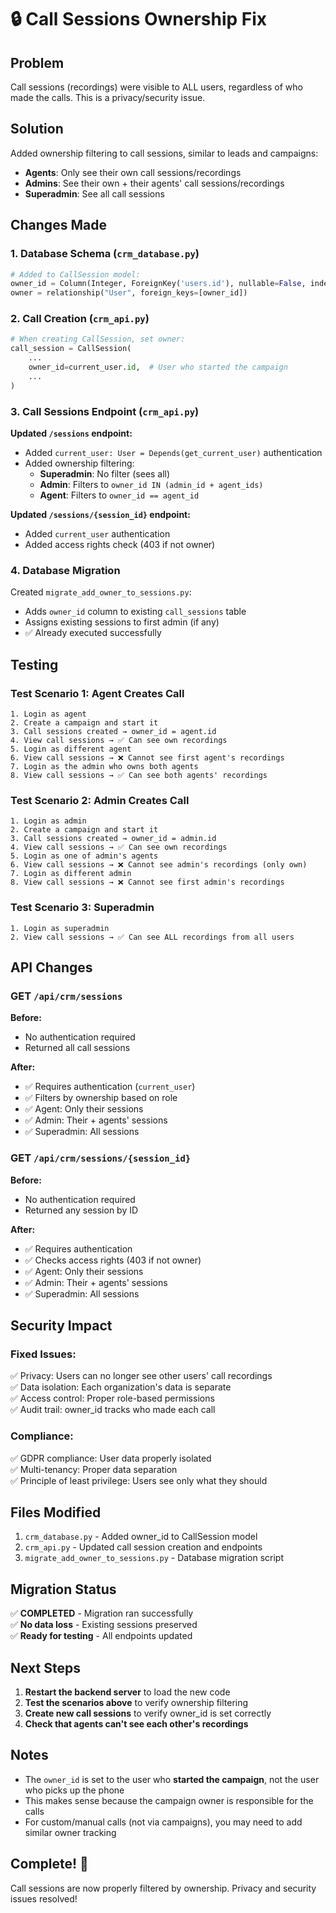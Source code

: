 # 🔒 Call Sessions Ownership Fix

## Problem

Call sessions (recordings) were visible to ALL users, regardless of who made the calls. This is a privacy/security issue.

## Solution

Added ownership filtering to call sessions, similar to leads and campaigns:

- **Agents**: Only see their own call sessions/recordings
- **Admins**: See their own + their agents' call sessions/recordings
- **Superadmin**: See all call sessions

## Changes Made

### 1. Database Schema (`crm_database.py`)

```python
# Added to CallSession model:
owner_id = Column(Integer, ForeignKey('users.id'), nullable=False, index=True)
owner = relationship("User", foreign_keys=[owner_id])
```

### 2. Call Creation (`crm_api.py`)

```python
# When creating CallSession, set owner:
call_session = CallSession(
    ...
    owner_id=current_user.id,  # User who started the campaign
    ...
)
```

### 3. Call Sessions Endpoint (`crm_api.py`)

**Updated `/sessions` endpoint:**

- Added `current_user: User = Depends(get_current_user)` authentication
- Added ownership filtering:
  - **Superadmin**: No filter (sees all)
  - **Admin**: Filters to `owner_id IN (admin_id + agent_ids)`
  - **Agent**: Filters to `owner_id == agent_id`

**Updated `/sessions/{session_id}` endpoint:**

- Added `current_user` authentication
- Added access rights check (403 if not owner)

### 4. Database Migration

Created `migrate_add_owner_to_sessions.py`:

- Adds `owner_id` column to existing `call_sessions` table
- Assigns existing sessions to first admin (if any)
- ✅ Already executed successfully

## Testing

### Test Scenario 1: Agent Creates Call

```
1. Login as agent
2. Create a campaign and start it
3. Call sessions created → owner_id = agent.id
4. View call sessions → ✅ Can see own recordings
5. Login as different agent
6. View call sessions → ❌ Cannot see first agent's recordings
7. Login as the admin who owns both agents
8. View call sessions → ✅ Can see both agents' recordings
```

### Test Scenario 2: Admin Creates Call

```
1. Login as admin
2. Create a campaign and start it
3. Call sessions created → owner_id = admin.id
4. View call sessions → ✅ Can see own recordings
5. Login as one of admin's agents
6. View call sessions → ❌ Cannot see admin's recordings (only own)
7. Login as different admin
8. View call sessions → ❌ Cannot see first admin's recordings
```

### Test Scenario 3: Superadmin

```
1. Login as superadmin
2. View call sessions → ✅ Can see ALL recordings from all users
```

## API Changes

### GET `/api/crm/sessions`

**Before:**

- No authentication required
- Returned all call sessions

**After:**

- ✅ Requires authentication (`current_user`)
- ✅ Filters by ownership based on role
- ✅ Agent: Only their sessions
- ✅ Admin: Their + agents' sessions
- ✅ Superadmin: All sessions

### GET `/api/crm/sessions/{session_id}`

**Before:**

- No authentication required
- Returned any session by ID

**After:**

- ✅ Requires authentication
- ✅ Checks access rights (403 if not owner)
- ✅ Agent: Only their sessions
- ✅ Admin: Their + agents' sessions
- ✅ Superadmin: All sessions

## Security Impact

### Fixed Issues:

✅ Privacy: Users can no longer see other users' call recordings  
✅ Data isolation: Each organization's data is separate  
✅ Access control: Proper role-based permissions  
✅ Audit trail: owner_id tracks who made each call

### Compliance:

✅ GDPR compliance: User data properly isolated  
✅ Multi-tenancy: Proper data separation  
✅ Principle of least privilege: Users see only what they should

## Files Modified

1. `crm_database.py` - Added owner_id to CallSession model
2. `crm_api.py` - Updated call session creation and endpoints
3. `migrate_add_owner_to_sessions.py` - Database migration script

## Migration Status

✅ **COMPLETED** - Migration ran successfully  
✅ **No data loss** - Existing sessions preserved  
✅ **Ready for testing** - All endpoints updated

## Next Steps

1. **Restart the backend server** to load the new code
2. **Test the scenarios above** to verify ownership filtering
3. **Create new call sessions** to verify owner_id is set correctly
4. **Check that agents can't see each other's recordings**

## Notes

- The `owner_id` is set to the user who **started the campaign**, not the user who picks up the phone
- This makes sense because the campaign owner is responsible for the calls
- For custom/manual calls (not via campaigns), you may need to add similar owner tracking

## Complete! 🎉

Call sessions are now properly filtered by ownership. Privacy and security issues resolved!
